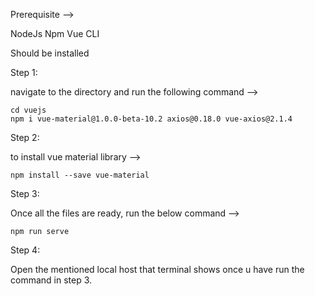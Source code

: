 Prerequisite -->


NodeJs
Npm
Vue CLI

Should be installed

Step 1: 

navigate to the directory and run the following command -->

	cd vuejs
	npm i vue-material@1.0.0-beta-10.2 axios@0.18.0 vue-axios@2.1.4

Step 2: 

to install vue material library -->

	npm install --save vue-material


Step 3: 

Once all the files are ready, run the below command -->

	npm run serve


Step 4:

Open the mentioned local host that terminal shows once u have run the command in step 3.
